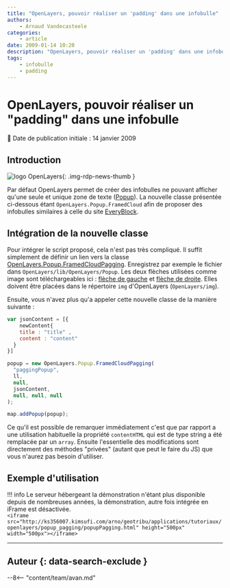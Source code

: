 ```yaml
---
title: "OpenLayers, pouvoir réaliser un 'padding' dans une infobulle"
authors:
    - Arnaud Vandecasteele
categories:
    - article
date: 2009-01-14 10:20
description: "OpenLayers, pouvoir réaliser un 'padding' dans une infobulle"
tags:
    - infobulle
    - padding
---
```


# OpenLayers, pouvoir réaliser un "padding" dans une infobulle

:calendar: Date de publication initiale : 14 janvier 2009

## Introduction

![logo OpenLayers](https://cdn.geotribu.fr/img/logos-icones/logiciels_librairies/openlayers.png "logo OpenLayers"){: .img-rdp-news-thumb }

Par défaut OpenLayers permet de créer des infobulles ne pouvant afficher qu'une seule et unique zone de texte ([Popup](http://openlayers.org/dev/examples/)). La nouvelle classe présentée ci-dessous étant `OpenLayers.Popup.FramedCloud` afin de proposer des infobulles similaires à celle du site [EveryBlock](http://miami.everyblock.com/).

## Intégration de la nouvelle classe

Pour intégrer le script proposé, cela n'est pas très compliqué. Il suffit simplement de définir un lien vers la classe [OpenLayers.Popup.FramedCloudPagging](http://ks356007.kimsufi.com/arno/lib/js/OpenLayers/lib/OpenLayers/Popup/FramedCloudPagging.js). Enregistrez par exemple le fichier dans `OpenLayers/lib/OpenLayers/Popup`. Les deux flèches utilisées comme image sont téléchargeables ici : [flèche de gauche](http://ks356007.kimsufi.com/arno/lib/js/OpenLayers/img/pagging_left.png) et [flèche de droite](http://ks356007.kimsufi.com/arno/lib/js/OpenLayers/img/pagging_right.png). Elles doivent être placées dans le répertoire `img` d'OpenLayers (`OpenLayers/img`).

Ensuite, vous n'avez plus qu'a appeler cette nouvelle classe de la manière suivante :

```javascript
var jsonContent = [{  
    newContent{  
    title : "title" ,  
    content : "content"  
  }  
}]  

popup = new OpenLayers.Popup.FramedCloudPagging(  
  "paggingPopup",  
  ll,  
  null,  
  jsonContent,  
  null, null, null  
);  

map.addPopup(popup);
```  

Ce qu'il est possible de remarquer immédiatement c'est que par rapport a une utilisation habituelle la propriété `contentHTML` qui est de type string a été remplacée par un `array`. Ensuite l'essentielle des modifications sont directement des méthodes "privées" (autant que peut le faire du JS) que vous n'aurez pas besoin d'utiliser.

## Exemple d'utilisation

!!! info
    Le serveur hébergeant la démonstration n'étant plus disponible depuis de nombreuses années, la démonstration, autre fois intégrée en iFrame est désactivée.  
    `<iframe src="http://ks356007.kimsufi.com/arno/geotribu/applications/tutoriaux/openlayers/popup_pagging/popupPagging.html" height="500px" width="500px"></iframe>`

----

## Auteur {: data-search-exclude }

--8<-- "content/team/avan.md"
